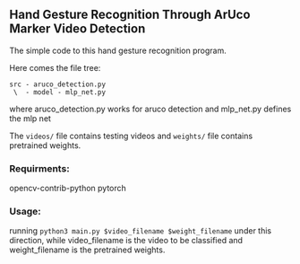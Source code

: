 ## Hand Gesture Recognition Through ArUco Marker Video Detection

The simple code to this hand gesture recognition program.

Here comes the file tree:

```
src - aruco_detection.py
 \  - model - mlp_net.py
```
where aruco_detection.py works for aruco detection and mlp_net.py defines the mlp net

The `videos/` file contains testing videos and `weights/` file contains pretrained weights.

### Requirments:

opencv-contrib-python
pytorch

### Usage:

running `python3 main.py $video_filename $weight_filename` under this direction, while video_filename is the video to be classified and weight_filename is the pretrained weights.